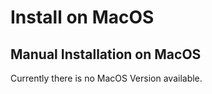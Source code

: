 # Install on MacOS

## Manual Installation on MacOS

Currently there is no MacOS Version available.
